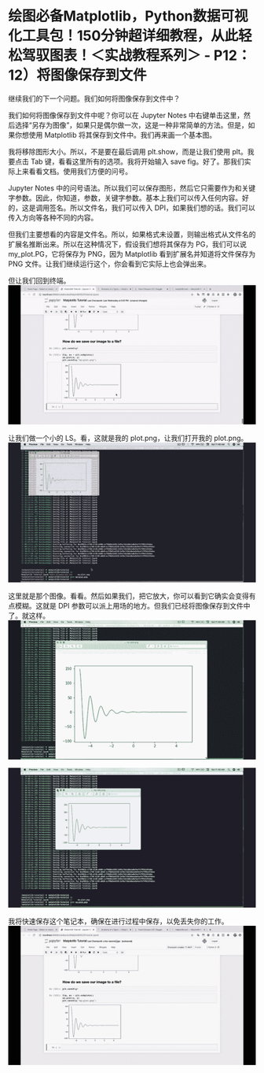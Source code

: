 # 绘图必备Matplotlib，Python数据可视化工具包！150分钟超详细教程，从此轻松驾驭图表！＜实战教程系列＞ - P12：12）将图像保存到文件 

继续我们的下一个问题。我们如何将图像保存到文件中？

我们如何将图像保存到文件中呢？你可以在 Jupyter Notes 中右键单击这里，然后选择“另存为图像”，如果只是偶尔做一次，这是一种非常简单的方法。但是，如果你想使用 Matplotlib 将其保存到文件中。我们再来画一个基本图。

我将移除图形大小。所以，不是要在最后调用 plt.show，而是让我们使用 plt。我要点击 Tab 键，看看这里所有的选项。我将开始输入 save fig。好了。那我们实际上来看看文档。使用我们方便的问号。

Jupyter Notes 中的问号语法。所以我们可以保存图形，然后它只需要作为和关键字参数。因此，你知道，参数，关键字参数。基本上我们可以传入任何内容。好的，这是调用签名。所以文件名，我们可以传入 DPI，如果我们想的话。我们可以传入方向等各种不同的内容。

但我们主要想看的内容是文件名。所以，如果格式未设置，则输出格式从文件名的扩展名推断出来。所以在这种情况下，假设我们想将其保存为 PG，我们可以说 my_plot.PG，它将保存为 PNG，因为 Matplotlib 看到扩展名并知道将文件保存为 PNG 文件。让我们继续运行这个，你会看到它实际上也会弹出来。

但让我们回到终端。![](img/2056f31602b26fc416661c899219e914_1.png)

让我们做一个小的 LS。看，这就是我的 plot.png，让我们打开我的 plot.png。![](img/2056f31602b26fc416661c899219e914_3.png)

这里就是那个图像。看看。然后如果我们，把它放大，你可以看到它确实会变得有点模糊。这就是 DPI 参数可以派上用场的地方。但我们已经将图像保存到文件中了。就这样。![](img/2056f31602b26fc416661c899219e914_5.png)

![](img/2056f31602b26fc416661c899219e914_6.png)

我将快速保存这个笔记本，确保在进行过程中保存，以免丢失你的工作。![](img/2056f31602b26fc416661c899219e914_8.png)
